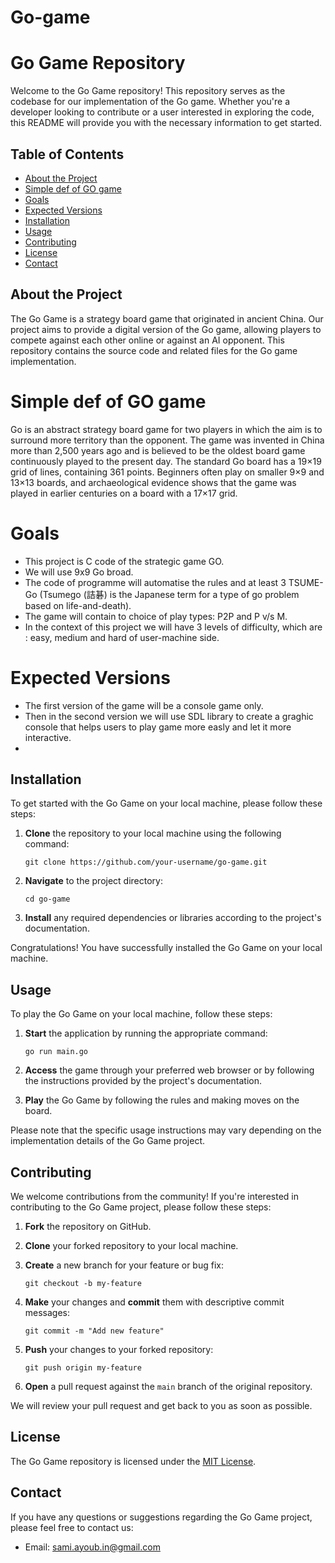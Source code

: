 # Go-game
# Go Game Repository

Welcome to the Go Game repository! This repository serves as the codebase for our implementation of the Go game. Whether you're a developer looking to contribute or a user interested in exploring the code, this README will provide you with the necessary information to get started.

## Table of Contents
- [About the Project](#about-the-project)
- [Simple def of GO game](#Simple-def-of-GO-game)
- [Goals](#Goals)
- [Expected Versions](#Expected-Versions)
- [Installation](#installation)
- [Usage](#usage)
- [Contributing](#contributing)
- [License](#license)
- [Contact](#contact)

## About the Project
The Go Game is a strategy board game that originated in ancient China. Our project aims to provide a digital version of the Go game, allowing players to compete against each other online or against an AI opponent. This repository contains the source code and related files for the Go game implementation.

# Simple def of GO game
Go is an abstract strategy board game for two players in which the aim is to surround more territory than the opponent. The game was invented in China more than 2,500 years ago and is believed to be the oldest board game continuously played to the present day. The standard Go board has a 19×19 grid of lines, containing 361 points. Beginners often play on smaller 9×9 and 13×13 boards, and archaeological evidence shows that the game was played in earlier centuries on a board with a 17×17 grid.

# Goals
- This project is C code of the strategic game GO. 
- We will use 9x9 Go broad.
- The code of programme will automatise the rules and at least 3 TSUME-Go (Tsumego (詰碁) is the Japanese term for a type of go problem based on life-and-death).
- The game will contain to choice of play types: P2P and P v/s M.
- In the context of this project we will have 3 levels of difficulty, which are : easy, medium and hard of user-machine side. 

# Expected Versions
- The first version of the game will be a console game only. 
- Then in the second version we will use SDL library to create a graghic console that helps users to play game more easly and let it more interactive.
- 
## Installation
To get started with the Go Game on your local machine, please follow these steps:

1. **Clone** the repository to your local machine using the following command:
   ```
   git clone https://github.com/your-username/go-game.git
   ```

2. **Navigate** to the project directory:
   ```
   cd go-game
   ```

3. **Install** any required dependencies or libraries according to the project's documentation.

Congratulations! You have successfully installed the Go Game on your local machine.

## Usage
To play the Go Game on your local machine, follow these steps:

1. **Start** the application by running the appropriate command:
   ```
   go run main.go
   ```

2. **Access** the game through your preferred web browser or by following the instructions provided by the project's documentation.

3. **Play** the Go Game by following the rules and making moves on the board.

Please note that the specific usage instructions may vary depending on the implementation details of the Go Game project.

## Contributing
We welcome contributions from the community! If you're interested in contributing to the Go Game project, please follow these steps:

1. **Fork** the repository on GitHub.

2. **Clone** your forked repository to your local machine.

3. **Create** a new branch for your feature or bug fix:
   ```
   git checkout -b my-feature
   ```

4. **Make** your changes and **commit** them with descriptive commit messages:
   ```
   git commit -m "Add new feature"
   ```

5. **Push** your changes to your forked repository:
   ```
   git push origin my-feature
   ```

6. **Open** a pull request against the `main` branch of the original repository.

We will review your pull request and get back to you as soon as possible.

## License
The Go Game repository is licensed under the [MIT License](LICENSE).

## Contact
If you have any questions or suggestions regarding the Go Game project, please feel free to contact us:

- Email: [sami.ayoub.in@gmail.com](mailto:sami.ayoub.in@gmail.com)
